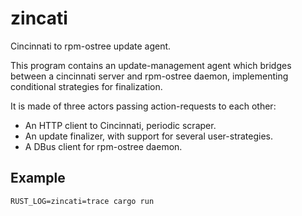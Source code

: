 # zincati

Cincinnati to rpm-ostree update agent.

This program contains an update-management agent which bridges between a cincinnati server and rpm-ostree daemon, implementing conditional strategies for finalization.

It is made of three actors passing action-requests to each other:
 * An HTTP client to Cincinnati, periodic scraper.
 * An update finalizer, with support for several user-strategies.
 * A DBus client for rpm-ostree daemon.

## Example

```
RUST_LOG=zincati=trace cargo run
```
